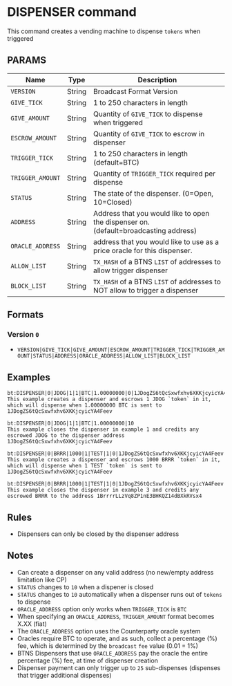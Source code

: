 # DISPENSER command
This command creates a vending machine to dispense `tokens` when triggered

## PARAMS
| Name             | Type   | Description                                                                          |
| ---------------- | ------ | ------------------------------------------------------------------------------------ |
| `VERSION`        | String | Broadcast Format Version                                                             |
| `GIVE_TICK`      | String | 1 to 250 characters in length                                                        |
| `GIVE_AMOUNT`    | String | Quantity of `GIVE_TICK` to dispense when triggered                                   |
| `ESCROW_AMOUNT`  | String | Quantity of `GIVE_TICK` to escrow in dispenser                                       |
| `TRIGGER_TICK`   | String | 1 to 250 characters in length  (default=BTC)                                         |
| `TRIGGER_AMOUNT` | String | Quantity of `TRIGGER_TICK` required per dispense                                     |
| `STATUS`         | String | The state of the dispenser. (0=Open, 10=Closed)                                      |
| `ADDRESS`        | String | Address that you would like to open the dispenser on. (default=broadcasting address) |
| `ORACLE_ADDRESS` | String | address that you would like to use as a price oracle for this dispenser.             |
| `ALLOW_LIST`     | String | `TX_HASH` of a BTNS `LIST` of addresses to allow trigger dispenser                   |
| `BLOCK_LIST`     | String | `TX_HASH` of a BTNS `LIST` of addresses to NOT allow to trigger a dispenser          |

## Formats

### Version `0`
- `VERSION|GIVE_TICK|GIVE_AMOUNT|ESCROW_AMOUNT|TRIGGER_TICK|TRIGGER_AMOUNT|STATUS|ADDRESS|ORACLE_ADDRESS|ALLOW_LIST|BLOCK_LIST`

## Examples
```
bt:DISPENSER|0|JDOG|1|1|BTC|1.00000000|0|1JDogZS6tQcSxwfxhv6XKKjcyicYA4Feev
This example creates a dispenser and escrows 1 JDOG `token` in it, which will dispense when 1.00000000 BTC is sent to 1JDogZS6tQcSxwfxhv6XKKjcyicYA4Feev
```

```
bt:DISPENSER|0|JDOG|1|1|BTC|1.00000000|10
This example closes the dispenser in example 1 and credits any escrowed JDOG to the dispenser address 1JDogZS6tQcSxwfxhv6XKKjcyicYA4Feev
```

```
bt:DISPENSER|0|BRRR|1000|1|TEST|1|0|1JDogZS6tQcSxwfxhv6XKKjcyicYA4Feev
This example creates a dispenser and escrows 1000 BRRR `token` in it, which will dispense when 1 TEST `token` is sent to 1JDogZS6tQcSxwfxhv6XKKjcyicYA4Feev
```

```
bt:DISPENSER|0|BRRR|1000|1|TEST|1|0|1JDogZS6tQcSxwfxhv6XKKjcyicYA4Feev
This example closes the dispenser in example 3 and credits any escrowed BRRR to the address 1BrrrrLLzVq8ZP1nE3BHKQZ14dBXkRVsx4
```


## Rules
- Dispensers can only be closed by the dispenser address

## Notes
- Can create a dispenser on any valid address (no new/empty address limitation like CP)
- `STATUS` changes to `10` when a dispener is closed
- `STATUS` changes to `10` automatically when a dispenser runs out of `tokens` to dispense
- `ORACLE_ADDRESS` option only works when `TRIGGER_TICK` is `BTC`
- When specifying an `ORACLE_ADDRESS`, `TRIGGER_AMOUNT` format becomes X.XX (fiat)
- The `ORACLE_ADDRESS` option uses the Counterparty oracle system
- Oracles require BTC to operate, and as such, collect a percentage (%) fee, which is determined by the `broadcast` `fee` value (0.01 = 1%)
- BTNS Dispensers that use `ORACLE_ADDRESS` pay the oracle the entire percentage (%) fee, at time of dispenser creation
- Dispenser payment can only trigger up to `25` sub-dispenses (dispenses that trigger additional dispenses)